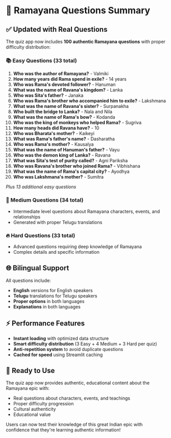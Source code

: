 # 🐒 Ramayana Questions Summary

## ✅ **Updated with Real Questions**

The quiz app now includes **100 authentic Ramayana questions** with proper difficulty distribution:

### **📚 Easy Questions (33 total)**

1. **Who was the author of Ramayana?** - Valmiki
2. **How many years did Rama spend in exile?** - 14 years
3. **Who was Rama's devoted follower?** - Hanuman
4. **What was the name of Ravana's kingdom?** - Lanka
5. **Who was Sita's father?** - Janaka
6. **Who was Rama's brother who accompanied him to exile?** - Lakshmana
7. **What was the name of Ravana's sister?** - Surpanakha
8. **Who built the bridge to Lanka?** - Nala and Nila
9. **What was the name of Rama's bow?** - Kodanda
10. **Who was the king of monkeys who helped Rama?** - Sugriva
11. **How many heads did Ravana have?** - 10
12. **Who was Bharata's mother?** - Kaikeyi
13. **What was Rama's father's name?** - Dasharatha
14. **Who was Rama's mother?** - Kausalya
15. **What was the name of Hanuman's father?** - Vayu
16. **Who was the demon king of Lanka?** - Ravana
17. **What was Sita's test of purity called?** - Agni Pariksha
18. **Who was Ravana's brother who joined Rama?** - Vibhishana
19. **What was the name of Rama's capital city?** - Ayodhya
20. **Who was Lakshmana's mother?** - Sumitra

*Plus 13 additional easy questions*

### **🎯 Medium Questions (34 total)**
- Intermediate level questions about Ramayana characters, events, and relationships
- Generated with proper Telugu translations

### **🔥 Hard Questions (33 total)**
- Advanced questions requiring deep knowledge of Ramayana
- Complex details and specific information

## **🌐 Bilingual Support**

All questions include:
- **English** versions for English speakers
- **Telugu** translations for Telugu speakers
- **Proper options** in both languages
- **Explanations** in both languages

## **⚡ Performance Features**

- **Instant loading** with optimized data structure
- **Smart difficulty distribution** (3 Easy + 4 Medium + 3 Hard per quiz)
- **Anti-repetition system** to avoid duplicate questions
- **Cached for speed** using Streamlit caching

## **🎉 Ready to Use**

The quiz app now provides authentic, educational content about the Ramayana epic with:
- Real questions about characters, events, and teachings
- Proper difficulty progression
- Cultural authenticity
- Educational value

Users can now test their knowledge of this great Indian epic with confidence that they're learning authentic information!